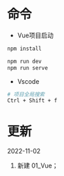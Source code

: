 # 命令



- Vue项目启动

```bash
npm install

npm run dev
npm run serve
```



- Vscode

```bash
# 项目全局搜索
Ctrl + Shift + f
```











# 更新





2022-11-02

1. 新建 01_Vue；









